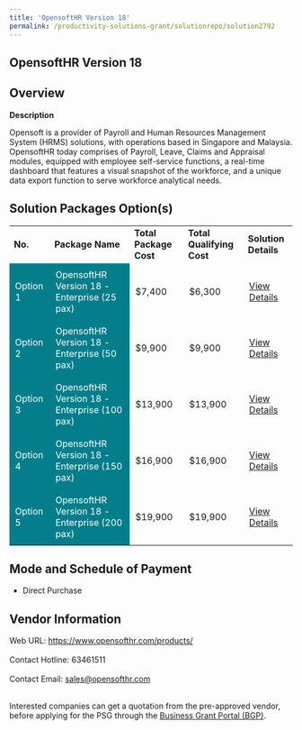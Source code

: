 ```yaml
---
title: 'OpensoftHR Version 18'
permalink: /productivity-solutions-grant/solutionrepo/solution2792
---
```


## OpensoftHR Version 18

## Overview

**Description**

Opensoft is a provider of Payroll and Human Resources Management System (HRMS) solutions, with operations based in Singapore and Malaysia. OpensoftHR today comprises of Payroll, Leave, Claims and Appraisal modules, equipped with employee self-service functions, a real-time dashboard that features a visual snapshot of the workforce, and a unique data export function to serve workforce analytical needs.

## Solution Packages Option(s)

<table>
<tr>
<td><b>No.</b></td>
<td><b>Package Name</b></td>
<td><b>Total Package Cost</b></td>
<td><b>Total Qualifying Cost</b></td>
<td><b>Solution Details</b></td>
</tr>
<tr>
<td style='padding: 10px; background-color: #037E8A; color: #FFFFFF;'>Option 1</td>
<td style='padding: 10px; background-color: #037E8A; color: #FFFFFF;'>OpensoftHR Version 18 - Enterprise (25 pax)</td>
<td style='padding: 10px;'>$7,400</td>
<td style='padding: 10px;'>$6,300</td>
<td style='padding: 10px;'><a href='https://www.gobusiness.gov.sg/images/psg/OpensoftHR_20210316_Desensitised_Annex_3_Part_1.pdf' target='_blank'>View Details</a></td>
</tr>
<tr>
<td style='padding: 10px; background-color: #037E8A; color: #FFFFFF;'>Option 2</td>
<td style='padding: 10px; background-color: #037E8A; color: #FFFFFF;'>OpensoftHR Version 18 - Enterprise (50 pax)</td>
<td style='padding: 10px;'>$9,900</td>
<td style='padding: 10px;'>$9,900</td>
<td style='padding: 10px;'><a href='https://www.gobusiness.gov.sg/images/psg/OpensoftHR_20210316_Desensitised_Annex_3_Part_2.pdf' target='_blank'>View Details</a></td>
</tr>
<tr>
<td style='padding: 10px; background-color: #037E8A; color: #FFFFFF;'>Option 3</td>
<td style='padding: 10px; background-color: #037E8A; color: #FFFFFF;'>OpensoftHR Version 18 - Enterprise (100 pax)</td>
<td style='padding: 10px;'>$13,900</td>
<td style='padding: 10px;'>$13,900</td>
<td style='padding: 10px;'><a href='https://www.gobusiness.gov.sg/images/psg/OpensoftHR_20210316_Desensitised_Annex_3_Part_3.pdf' target='_blank'>View Details</a></td>
</tr>
<tr>
<td style='padding: 10px; background-color: #037E8A; color: #FFFFFF;'>Option 4</td>
<td style='padding: 10px; background-color: #037E8A; color: #FFFFFF;'>OpensoftHR Version 18 - Enterprise (150 pax)</td>
<td style='padding: 10px;'>$16,900</td>
<td style='padding: 10px;'>$16,900</td>
<td style='padding: 10px;'><a href='https://www.gobusiness.gov.sg/images/psg/OpensoftHR_20210316_Desensitised_Annex_3_Part_4.pdf' target='_blank'>View Details</a></td>
</tr>
<tr>
<td style='padding: 10px; background-color: #037E8A; color: #FFFFFF;'>Option 5</td>
<td style='padding: 10px; background-color: #037E8A; color: #FFFFFF;'>OpensoftHR Version 18 - Enterprise (200 pax)</td>
<td style='padding: 10px;'>$19,900</td>
<td style='padding: 10px;'>$19,900</td>
<td style='padding: 10px;'><a href='https://www.gobusiness.gov.sg/images/psg/OpensoftHR_20210316_Desensitised_Annex_3_Part_5.pdf' target='_blank'>View Details</a></td>
</tr>
</table>

## Mode and Schedule of Payment

 - Direct Purchase

## Vendor Information

 Web URL: https://www.opensofthr.com/products/ <br><br>Contact Hotline: 63461511 <br><br>Contact Email: sales@opensofthr.com <br><br>

Interested companies can get a quotation from the pre-approved vendor, before applying for the PSG through the <a href='https://www.businessgrants.gov.sg/' target='_blank' rel='noopener'>Business Grant Portal (BGP)</a>.

<script src="/jquery/resize-tables.js"></script>
